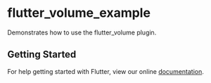 # flutter_volume_example

Demonstrates how to use the flutter_volume plugin.

## Getting Started

For help getting started with Flutter, view our online
[documentation](https://flutter.io/).
